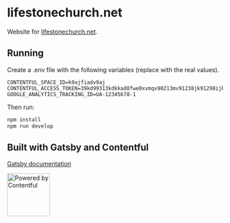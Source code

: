 # lifestonechurch.net

Website for [lifestonechurch.net](https://www.lifestonechurch.net/).

## Running

Create a .env file with the following variables (replace with the real values).

```
CONTENTFUL_SPACE_ID=k9ajfiadv9aj
CONTENTFUL_ACCESS_TOKEN=39kd99313kdkkad8fwe0xvmqv90213mv91238jk91298ijkqw073856kajsdv097
GOOGLE_ANALYTICS_TRACKING_ID=UA-12345678-1
```

Then run:

```sh
npm install
npm run develop
```

## Built with Gatsby and Contentful

[Gatsby documentation](https://www.gatsbyjs.org/docs/)

<a href="https://www.contentful.com/" rel="nofollow" target="_blank"><img src="https://images.ctfassets.net/fo9twyrwpveg/44baP9Gtm8qE2Umm8CQwQk/c43325463d1cb5db2ef97fca0788ea55/PoweredByContentful_LightBackground.svg" width="100" alt="Powered by Contentful" /></a>
